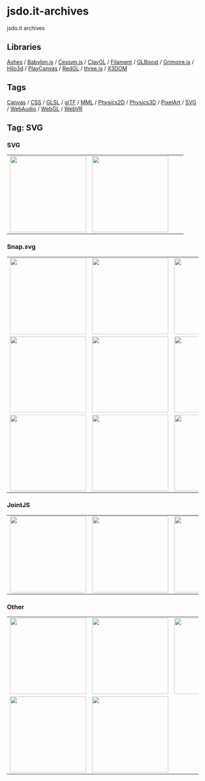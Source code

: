 # jsdo.it-archives
jsdo.it archives

## Libraries

[Ashes](../ashes) / [Babylon.js](../babylon.js) / [Cesium.js](../cesium.js) / [ClayGL](../claygl) / [Filament](../filament) / [GLBoost](../glboost)  / [Grimoire.js](../grimoire.js) / [Hilo3d](../hilo3d) / [PlayCanvas](../playcanvas) / [RedGL](../redgl) / [three.js](../three.js) / [X3DOM](../x3dom)

## Tags

[Canvas](../canvas) / [CSS](../css) / [GLSL](../glsl) / [glTF](../gltf) / [MML](../mml) / [Physics2D](../physics2d) / [Physics3D](../physics3d) / [PixelArt](../pixelart) / [SVG](../svg) / [WebAudio](../webaudio) / [WebGL](../webgl) / [WebVR](../webvr)

## Tag: SVG

### SVG

<table>
<tr>
<td><a href="https://cx20.github.io/jsdo.it-archives/cx20/9Ivp" title="SVG で関数従属性図の説明を書いてみるテスト"><img src="https://cx20.github.io/jsdo.it-archives/screenshot/9Ivp.jpg" width="200" height="200"></a></td>
<td><a href="https://cx20.github.io/jsdo.it-archives/cx20/onqA" title="SVGとWebGLを組み合わせてみるテスト"><img src="https://cx20.github.io/jsdo.it-archives/screenshot/onqA.jpg" width="200" height="200"></a></td>
<td></td>
<td></td>
</tr>
</table>

### Snap.svg

<table>
<tr>
<td><a href="https://cx20.github.io/jsdo.it-archives/cx20/6n9Y" title="Snap.svg でリサージュ図形を描いてみるテスト"><img src="https://cx20.github.io/jsdo.it-archives/screenshot/6n9Y.jpg" width="200" height="200"></a></td>
<td><a href="https://cx20.github.io/jsdo.it-archives/cx20/5AWE" title="Snap.svg で試験問題を解いてみるテスト"><img src="https://cx20.github.io/jsdo.it-archives/screenshot/5AWE.jpg" width="200" height="200"></a></td>
<td><a href="https://cx20.github.io/jsdo.it-archives/cx20/2agQ" title="Snap.svg で試験問題を解いてみるテスト（その２）"><img src="https://cx20.github.io/jsdo.it-archives/screenshot/2agQ.jpg" width="200" height="200"></a></td>
<td><a href="https://cx20.github.io/jsdo.it-archives/cx20/3MIh" title="Snap.svg で試験問題を解いてみるテスト（その３）"><img src="https://cx20.github.io/jsdo.it-archives/screenshot/3MIh.jpg" width="200" height="200"></a></td>
</tr>
<tr>
<td><a href="https://cx20.github.io/jsdo.it-archives/cx20/3gi9" title="Snap.svg で鍵盤を作ってみるテスト（その１）"><img src="https://cx20.github.io/jsdo.it-archives/screenshot/3gi9.jpg" width="200" height="200"></a></td>
<td><a href="https://cx20.github.io/jsdo.it-archives/cx20/wptb" title="Snap.svg で鍵盤を作ってみるテスト（その２）"><img src="https://cx20.github.io/jsdo.it-archives/screenshot/wptb.jpg" width="200" height="200"></a></td>
<td><a href="https://cx20.github.io/jsdo.it-archives/cx20/dSbQ" title="Snap.svg で鍵盤を作ってみるテスト（その３）"><img src="https://cx20.github.io/jsdo.it-archives/screenshot/dSbQ.jpg" width="200" height="200"></a></td>
<td><a href="https://cx20.github.io/jsdo.it-archives/cx20/kXFE" title="Snap.svg で鍵盤を作ってみるテスト（その４）"><img src="https://cx20.github.io/jsdo.it-archives/screenshot/kXFE.jpg" width="200" height="200"></a></td>
</tr>
<tr>
<td><a href="https://cx20.github.io/jsdo.it-archives/cx20/7EGy" title="某社員食堂では蛇口をひねるとミカンジュースが出てくるらしい。"><img src="https://cx20.github.io/jsdo.it-archives/screenshot/7EGy.jpg" width="200" height="200"></a></td>
<td><a href="https://cx20.github.io/jsdo.it-archives/cx20/1iQg" title="Snap.svg で四角形をアニメーションさせてみるテスト"><img src="https://cx20.github.io/jsdo.it-archives/screenshot/1iQg.jpg" width="200" height="200"></a></td>
<td><a href="https://cx20.github.io/jsdo.it-archives/cx20/QJ3k" title="forked: オリンピックロゴ（SVG編）"><img src="https://cx20.github.io/jsdo.it-archives/screenshot/QJ3k.jpg" width="200" height="200"></a></td>
<td><a href="https://cx20.github.io/jsdo.it-archives/cx20/89uK" title="オリンピックロゴをSnap.svg + Velocity.jsで動かしてみる"><img src="https://cx20.github.io/jsdo.it-archives/screenshot/89uK.jpg" width="200" height="200"></a></td>
</tr>
</table>

### JointJS

<table>
<tr>
<td><a href="https://cx20.github.io/jsdo.it-archives/cx20/hGvF" title="JointJS で組織図を書いてみるテスト"><img src="https://cx20.github.io/jsdo.it-archives/screenshot/hGvF.jpg" width="200" height="200"></a></td>
<td><a href="https://cx20.github.io/jsdo.it-archives/cx20/3R2n" title="JointJS で状態遷移図を書いてみるテスト"><img src="https://cx20.github.io/jsdo.it-archives/screenshot/3R2n.jpg" width="200" height="200"></a></td>
<td><a href="https://cx20.github.io/jsdo.it-archives/cx20/gFbP" title="JointJS で論理回路を書いてみるテスト"><img src="https://cx20.github.io/jsdo.it-archives/screenshot/gFbP.jpg" width="200" height="200"></a></td>
<td></td>
</tr>
</table>

### Other

<table>
<tr>
<td><a href="https://cx20.github.io/jsdo.it-archives/cx20/kCUy" title="Snap.svg でドット絵を描いてみるテスト"><img src="https://cx20.github.io/jsdo.it-archives/screenshot/kCUy.jpg" width="200" height="200"></a></td>
<td><a href="https://cx20.github.io/jsdo.it-archives/cx20/rTqj" title="Snap.svg + Velocity.js でドット絵を動かしてみるテスト"><img src="https://cx20.github.io/jsdo.it-archives/screenshot/rTqj.jpg" width="200" height="200"></a></td>
<td><a href="https://cx20.github.io/jsdo.it-archives/cx20/fnHA" title="svg.js でドット絵を描いてみるテスト"><img src="https://cx20.github.io/jsdo.it-archives/screenshot/fnHA.jpg" width="200" height="200"></a></td>
<td><a href="https://cx20.github.io/jsdo.it-archives/cx20/32yJX" title="Raphael.js でドット絵を描いてみるテスト"><img src="https://cx20.github.io/jsdo.it-archives/screenshot/32yJX.jpg" width="200" height="200"></a></td>
</tr>
<tr>
<td><a href="https://cx20.github.io/jsdo.it-archives/cx20/pc42" title="Two.js でドット絵を描いてみるテスト"><img src="https://cx20.github.io/jsdo.it-archives/screenshot/pc42.jpg" width="200" height="200"></a></td>
<td><a href="https://cx20.github.io/jsdo.it-archives/cx20/vhj6" title="bonsai.js でドット絵を描いてみるテスト"><img src="https://cx20.github.io/jsdo.it-archives/screenshot/vhj6.jpg" width="200" height="200"></a></td>
<td></td>
<td></td>
</tr>
</table>
